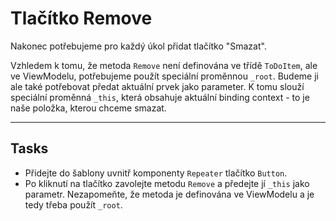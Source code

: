 ﻿---
Title: Tlačítko Remove
Moniker: remove-button
CodeTask:
    Path: 60_remove_button.dothtml.csx
    Default: ToDo_30.dothtml
    Correct: ToDo_40.dothtml
    Dependencies:
        - ToDoViewModel_60.cs
---

# Tlačítko Remove

Nakonec potřebujeme pro každý úkol přidat tlačítko "Smazat".

Vzhledem k tomu, že metoda `Remove` není definována ve třídě `ToDoItem`, ale ve ViewModelu, potřebujeme použít speciální proměnnou `_root`. 
Budeme ji ale také potřebovat předat aktuální prvek jako parameter. K tomu slouží speciální proměnná `_this`, která obsahuje aktuální binding context - to je naše položka, kterou chceme smazat.

---

## Tasks

- Přidejte do šablony uvnitř komponenty `Repeater` tlačítko `Button`.
- Po kliknutí na tlačítko zavolejte metodu `Remove` a předejte jí `_this` jako parametr. Nezapomeňte, že metoda je definována ve ViewModelu a je tedy třeba použít `_root`.
